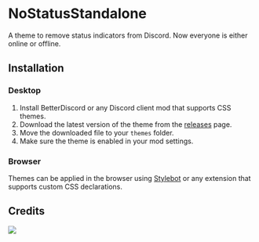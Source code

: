 # NoStatusStandalone
A theme to remove status indicators from Discord. Now everyone is either online or offline.
## Installation
### Desktop
1. Install BetterDiscord or any Discord client mod that supports CSS themes.
2. Download the latest version of the theme from the [releases](https://github.com/qxxst/NoStatusStandalone/releases) page.
3. Move the downloaded file to your `themes` folder.
4. Make sure the theme is enabled in your mod settings.
### Browser
Themes can be applied in the browser using [Stylebot](https://stylebot.dev/) or any extension that supports custom CSS declarations.
## Credits
<a href="https://github.com/qxxst/NoStatusStandalone/graphs/contributors"><img src="https://contrib.rocks/image?repo=qxxst/NoStatusStandalone"></a>
